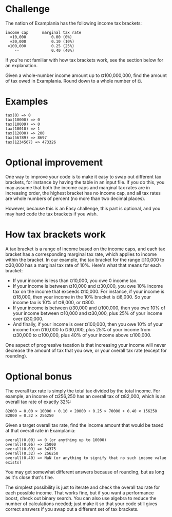 <div class="md"><h1>Challenge</h1>

<p>The nation of Examplania has the following income tax brackets:</p>

<pre><code>income cap      marginal tax rate
  ¤10,000           0.00 (0%)
  ¤30,000           0.10 (10%)
 ¤100,000           0.25 (25%)
    --              0.40 (40%)
</code></pre>

<p>If you're not familiar with how tax brackets work, see the section below for an explanation.</p>

<p>Given a whole-number income amount up to ¤100,000,000, find the amount of tax owed in Examplania. Round down to a whole number of ¤.</p>

<h1>Examples</h1>

<pre><code>tax(0) =&gt; 0
tax(10000) =&gt; 0
tax(10009) =&gt; 0
tax(10010) =&gt; 1
tax(12000) =&gt; 200
tax(56789) =&gt; 8697
tax(1234567) =&gt; 473326
</code></pre>

<h1>Optional improvement</h1>

<p>One way to improve your code is to make it easy to swap out different tax brackets, for instance by having the table in an input file. If you do this, you may assume that both the income caps and marginal tax rates are in increasing order, the highest bracket has no income cap, and all tax rates are whole numbers of percent (no more than two decimal places).</p>

<p>However, because this is an Easy challenge, this part is optional, and you may hard code the tax brackets if you wish.</p>

<h1>How tax brackets work</h1>

<p>A tax bracket is a range of income based on the income caps, and each tax bracket has a corresponding marginal tax rate, which applies to income within the bracket. In our example, the tax bracket for the range ¤10,000 to ¤30,000 has a marginal tax rate of 10%. Here's what that means for each bracket:</p>

<ul>
<li>If your income is less than ¤10,000, you owe 0 income tax.</li>
<li>If your income is between ¤10,000 and ¤30,000, you owe 10% income tax on the income that exceeds ¤10,000. For instance, if your income is ¤18,000, then your income in the 10% bracket is ¤8,000. So your income tax is 10% of ¤8,000, or ¤800.</li>
<li>If your income is between ¤30,000 and ¤100,000, then you owe 10% of your income between ¤10,000 and ¤30,000, plus 25% of your income over ¤30,000.</li>
<li>And finally, if your income is over ¤100,000, then you owe 10% of your income from ¤10,000 to ¤30,000, plus 25% of your income from ¤30,000 to ¤100,000, plus 40% of your income above ¤100,000.</li>
</ul>

<p>One aspect of progressive taxation is that increasing your income will never decrease the amount of tax that you owe, or your overall tax rate (except for rounding).</p>

<h1>Optional bonus</h1>

<p>The overall tax rate is simply the total tax divided by the total income. For example, an income of ¤256,250 has an overall tax of ¤82,000, which is an overall tax rate of exactly 32%:</p>

<pre><code>82000 = 0.00 × 10000 + 0.10 × 20000 + 0.25 × 70000 + 0.40 × 156250
82000 = 0.32 × 256250
</code></pre>

<p>Given a target overall tax rate, find the income amount that would be taxed at that overall rate in Examplania:</p>

<pre><code>overall(0.00) =&gt; 0 (or anything up to 10000)
overall(0.06) =&gt; 25000
overall(0.09) =&gt; 34375
overall(0.32) =&gt; 256250
overall(0.40) =&gt; NaN (or anything to signify that no such income value exists)
</code></pre>

<p>You may get somewhat different answers because of rounding, but as long as it's close that's fine.</p>

<p>The simplest possibility is just to iterate and check the overall tax rate for each possible income. That works fine, but if you want a performance boost, check out binary search. You can also use algebra to reduce the number of calculations needed; just make it so that your code still gives correct answers if you swap out a different set of tax brackets.</p>
</div>
